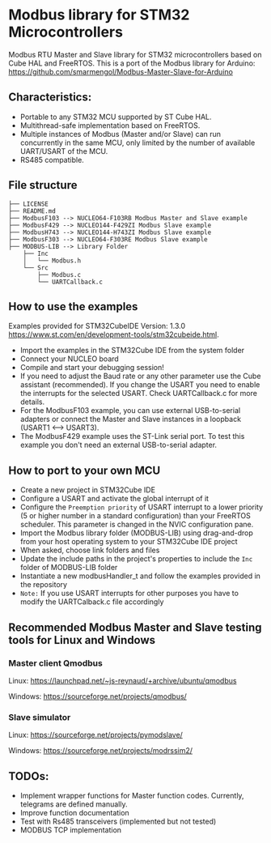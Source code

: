 # Modbus library for STM32 Microcontrollers
Modbus RTU Master and Slave library for STM32 microcontrollers 
based on Cube HAL and FreeRTOS.
This is a port of the Modbus library for Arduino: https://github.com/smarmengol/Modbus-Master-Slave-for-Arduino

## Characteristics:
- Portable to any STM32 MCU supported by ST Cube HAL.
- Multithread-safe implementation based on FreeRTOS. 
- Multiple instances of Modbus (Master and/or Slave) can run concurrently in the same MCU,
  only limited by the number of available UART/USART of the MCU.
- RS485 compatible.

## File structure
```
├── LICENSE
├── README.md
├── ModbusF103 --> NUCLEO64-F103RB Modbus Master and Slave example
├── ModbusF429 --> NUCLEO144-F429ZI Modbus Slave example
├── ModbusH743 --> NUCLEO144-H743ZI Modbus Slave example
├── ModbusF303 --> NUCLEO64-F303RE Modbus Slave example
├── MODBUS-LIB --> Library Folder
    ├── Inc
    │   └── Modbus.h 
    └── Src
        ├── Modbus.c 
        └── UARTCallback.c 
```
## How to use the examples
Examples provided for STM32CubeIDE Version: 1.3.0 https://www.st.com/en/development-tools/stm32cubeide.html.

- Import the examples in the STM32Cube IDE from the system folder
- Connect your NUCLEO board
- Compile and start your debugging session!
- If you need to adjust the Baud rate or any other parameter use the Cube assistant (recommended). If you change the USART you need to enable the interrupts for the selected USART. Check UARTCallback.c for more details.
- For the ModbusF103 example, you can use external USB-to-serial adapters or connect the Master and Slave instances in a loopback (USART1 <--> USART3).
- The ModbusF429 example uses the ST-Link serial port. To test this example you don't need an external USB-to-serial adapter.

## How to port to your own MCU
- Create a new project in STM32Cube IDE
- Configure a USART and activate the global interrupt of it
- Configure the `Preemption priority` of USART interrupt to a lower priority (5 or higher number in a standard configuration) than your FreeRTOS scheduler. This parameter is changed in the NVIC configuration pane.
- Import the Modbus library folder (MODBUS-LIB) using drag-and-drop from your host operating system to your STM32Cube IDE project
- When asked, choose link folders and files
- Update the include paths in the project's properties to include the `Inc` folder of MODBUS-LIB folder
- Instantiate a new modbusHandler_t and follow the examples provided in the repository 
- `Note:` If you use USART interrupts for other purposes you have to modify the UARTCalback.c file accordingly


## Recommended Modbus Master and Slave testing tools for Linux and Windows

### Master client Qmodbus
Linux:    https://launchpad.net/~js-reynaud/+archive/ubuntu/qmodbus

Windows:  https://sourceforge.net/projects/qmodbus/

### Slave simulator
Linux: https://sourceforge.net/projects/pymodslave/

Windows: https://sourceforge.net/projects/modrssim2/

## TODOs:
- Implement wrapper functions for Master function codes. Currently, telegrams are defined manually. 
- Improve function documentation
- Test with Rs485 transceivers (implemented but not tested)
- MODBUS TCP implementation
